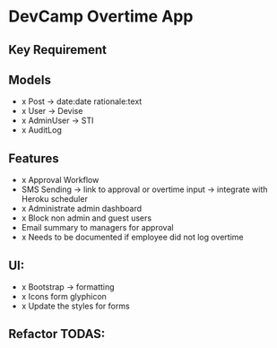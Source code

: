 # DevCamp Overtime App

## Key Requirement

## Models
 - x Post -> date:date rationale:text
 - x User -> Devise
 - x AdminUser -> STI
 - x AuditLog

## Features
 - x Approval Workflow
 - SMS Sending -> link to approval or overtime input -> integrate with Heroku scheduler
 - x Administrate admin dashboard
 - x Block non admin and guest users
 - Email summary to managers for approval
 - x Needs to be documented if employee did not log overtime

## UI:
 - x Bootstrap -> formatting
 - x Icons form glyphicon
 - x Update the styles for forms

## Refactor TODAS:


